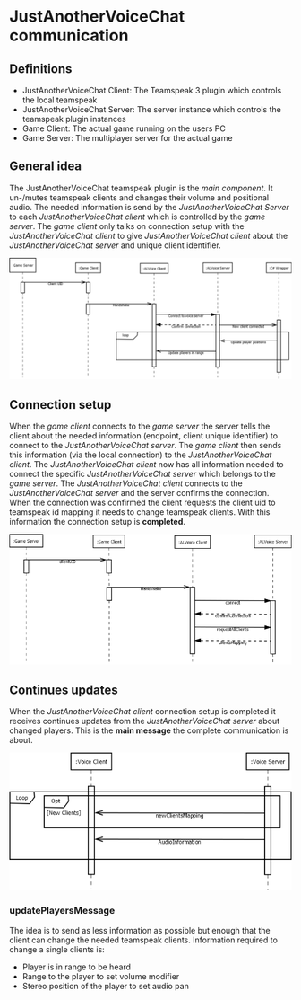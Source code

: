 # JustAnotherVoiceChat communication

## Definitions

 * JustAnotherVoiceChat Client: The Teamspeak 3 plugin which controls the local teamspeak
 * JustAnotherVoiceChat Server: The server instance which controls the teamspeak plugin instances
 * Game Client: The actual game running on the users PC 
 * Game Server: The multiplayer server for the actual game

## General idea

The JustAnotherVoiceChat teamspeak plugin is the *main component*. It un-/mutes teamspeak clients and changes their volume and positional audio. The needed information is send by the *JustAnotherVoiceChat Server* to each *JustAnotherVoiceChat client* which is controlled by the *game server*.
The *game client* only talks on connection setup with the *JustAnotherVoiceChat client* to give *JustAnotherVoiceChat client* about the *JustAnotherVoiceChat server* and unique client identifier.

![connection overview](images/general-communication.png)

## Connection setup

When the *game client* connects to the *game server* the server tells the client about the needed information (endpoint, client unique identifier) to connect to the *JustAnotherVoiceChat server*. The *game client* then sends this information (via the local connection) to the *JustAnotherVoiceChat client*. The *JustAnotherVoiceChat client* now has all information needed to connect the specific *JustAnotherVoiceChat server* which belongs to the *game server*. The *JustAnotherVoiceChat client* connects to the *JustAnotherVoiceChat server* and the server confirms the connection. When the connection was confirmed the client requests the client uid to teamspeak id mapping it needs to change teamspeak clients. With this information the connection setup is **completed**.

![connection setup](images/connection-setup.png)

## Continues updates

When the *JustAnotherVoiceChat client* connection setup is completed it receives continues updates from the *JustAnotherVoiceChat server* about changed players. This is the **main message** the complete communication is about.

![continues communication](images/continues-communication.png)

### updatePlayersMessage

The idea is to send as less information as possible but enough that the client can change the needed teamspeak clients. Information required to change a single clients is:

 * Player is in range to be heard
 * Range to the player to set volume modifier
 * Stereo position of the player to set audio pan
